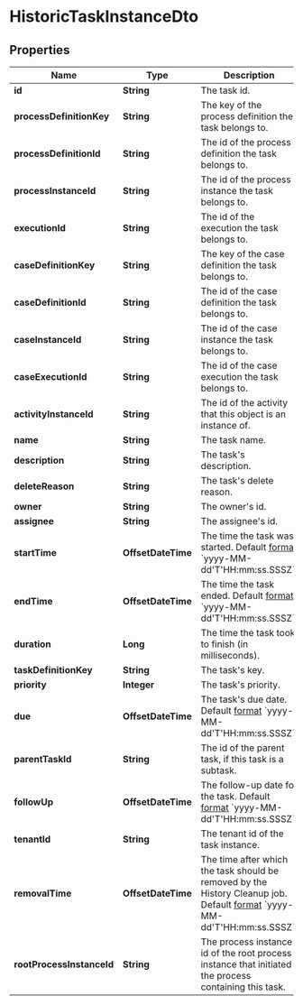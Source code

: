 

# HistoricTaskInstanceDto


## Properties

Name | Type | Description | Notes
------------ | ------------- | ------------- | -------------
**id** | **String** | The task id. |  [optional]
**processDefinitionKey** | **String** | The key of the process definition the task belongs to. |  [optional]
**processDefinitionId** | **String** | The id of the process definition the task belongs to. |  [optional]
**processInstanceId** | **String** | The id of the process instance the task belongs to. |  [optional]
**executionId** | **String** | The id of the execution the task belongs to. |  [optional]
**caseDefinitionKey** | **String** | The key of the case definition the task belongs to. |  [optional]
**caseDefinitionId** | **String** | The id of the case definition the task belongs to. |  [optional]
**caseInstanceId** | **String** | The id of the case instance the task belongs to. |  [optional]
**caseExecutionId** | **String** | The id of the case execution the task belongs to. |  [optional]
**activityInstanceId** | **String** | The id of the activity that this object is an instance of. |  [optional]
**name** | **String** | The task name. |  [optional]
**description** | **String** | The task&#39;s description. |  [optional]
**deleteReason** | **String** | The task&#39;s delete reason. |  [optional]
**owner** | **String** | The owner&#39;s id. |  [optional]
**assignee** | **String** | The assignee&#39;s id. |  [optional]
**startTime** | **OffsetDateTime** | The time the task was started. Default [format](https://docs.camunda.org/manual/7.16/reference/rest/overview/date-format/) &#x60;yyyy-MM-dd&#39;T&#39;HH:mm:ss.SSSZ&#x60;. |  [optional]
**endTime** | **OffsetDateTime** | The time the task ended. Default [format](https://docs.camunda.org/manual/7.16/reference/rest/overview/date-format/) &#x60;yyyy-MM-dd&#39;T&#39;HH:mm:ss.SSSZ&#x60;. |  [optional]
**duration** | **Long** | The time the task took to finish (in milliseconds). |  [optional]
**taskDefinitionKey** | **String** | The task&#39;s key. |  [optional]
**priority** | **Integer** | The task&#39;s priority. |  [optional]
**due** | **OffsetDateTime** | The task&#39;s due date. Default [format](https://docs.camunda.org/manual/7.16/reference/rest/overview/date-format/) &#x60;yyyy-MM-dd&#39;T&#39;HH:mm:ss.SSSZ&#x60;. |  [optional]
**parentTaskId** | **String** | The id of the parent task, if this task is a subtask. |  [optional]
**followUp** | **OffsetDateTime** | The follow-up date for the task. Default [format](https://docs.camunda.org/manual/7.16/reference/rest/overview/date-format/) &#x60;yyyy-MM-dd&#39;T&#39;HH:mm:ss.SSSZ&#x60;. |  [optional]
**tenantId** | **String** | The tenant id of the task instance. |  [optional]
**removalTime** | **OffsetDateTime** | The time after which the task should be removed by the History Cleanup job. Default [format](https://docs.camunda.org/manual/7.16/reference/rest/overview/date-format/) &#x60;yyyy-MM-dd&#39;T&#39;HH:mm:ss.SSSZ&#x60;. |  [optional]
**rootProcessInstanceId** | **String** | The process instance id of the root process instance that initiated the process containing this task. |  [optional]



